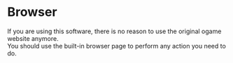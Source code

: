 # Browser

If you are using this software, there is no reason to use the original ogame website anymore.  
You should use the built-in browser page to perform any action you need to do.   